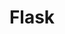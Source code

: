 ---
title: Flask
tags: ["flask", "chemistry", "laboratory", "science", "experiment", "liquid"]
icon: flask
svg: '<svg xmlns="http://www.w3.org/2000/svg" width="24" height="24" fill="none" viewBox="0 0 24 24" stroke-width="1.5" stroke-linecap="round" stroke-linejoin="round" stroke="currentColor"><path d="M9.894 3v8l-3.66 4.965c-.932 1.265-2.795 3.276-.948 4.622.568.413 1.615.413 3.71.413h6.009c2.094 0 3.141 0 3.709-.413 1.847-1.346-.016-3.357-.949-4.622L14.105 11V3m-4.21 0h4.21m-4.21 0H8.84m5.265 0h1.053"/></svg>'
---